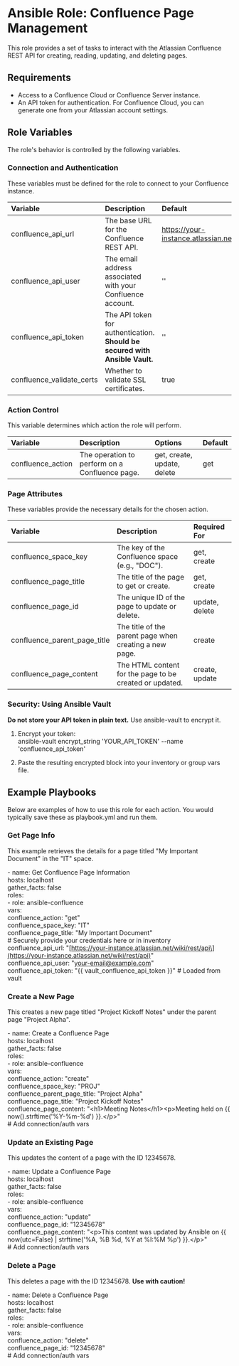 # **Ansible Role: Confluence Page Management**

This role provides a set of tasks to interact with the Atlassian Confluence REST API for creating, reading, updating, and deleting pages.

## **Requirements**

* Access to a Confluence Cloud or Confluence Server instance.  
* An API token for authentication. For Confluence Cloud, you can generate one from your Atlassian account settings.

## **Role Variables**

The role's behavior is controlled by the following variables.

### **Connection and Authentication**

These variables must be defined for the role to connect to your Confluence instance.

| Variable | Description | Default |
| :---- | :---- | :---- |
| confluence\_api\_url | The base URL for the Confluence REST API. | https://your-instance.atlassian.net/wiki/rest/api |
| confluence\_api\_user | The email address associated with your Confluence account. | '' |
| confluence\_api\_token | The API token for authentication. **Should be secured with Ansible Vault.** | '' |
| confluence\_validate\_certs | Whether to validate SSL certificates. | true |

### **Action Control**

This variable determines which action the role will perform.

| Variable | Description | Options | Default |
| :---- | :---- | :---- | :---- |
| confluence\_action | The operation to perform on a Confluence page. | get, create, update, delete | get |

### **Page Attributes**

These variables provide the necessary details for the chosen action.

| Variable | Description | Required For |
| :---- | :---- | :---- |
| confluence\_space\_key | The key of the Confluence space (e.g., "DOC"). | get, create |
| confluence\_page\_title | The title of the page to get or create. | get, create |
| confluence\_page\_id | The unique ID of the page to update or delete. | update, delete |
| confluence\_parent\_page\_title | The title of the parent page when creating a new page. | create |
| confluence\_page\_content | The HTML content for the page to be created or updated. | create, update |

### **Security: Using Ansible Vault**

**Do not store your API token in plain text.** Use ansible-vault to encrypt it.

1. Encrypt your token:  
   ansible-vault encrypt\_string 'YOUR\_API\_TOKEN' \--name 'confluence\_api\_token'

2. Paste the resulting encrypted block into your inventory or group vars file.

## **Example Playbooks**

Below are examples of how to use this role for each action. You would typically save these as playbook.yml and run them.

### **Get Page Info**

This example retrieves the details for a page titled "My Important Document" in the "IT" space.

\- name: Get Confluence Page Information  
  hosts: localhost  
  gather\_facts: false  
  roles:  
    \- role: ansible-confluence  
      vars:  
        confluence\_action: "get"  
        confluence\_space\_key: "IT"  
        confluence\_page\_title: "My Important Document"  
        \# Securely provide your credentials here or in inventory  
        confluence\_api\_url: "\[https://your-instance.atlassian.net/wiki/rest/api\](https://your-instance.atlassian.net/wiki/rest/api)"  
        confluence\_api\_user: "your-email@example.com"  
        confluence\_api\_token: "{{ vault\_confluence\_api\_token }}" \# Loaded from vault

### **Create a New Page**

This creates a new page titled "Project Kickoff Notes" under the parent page "Project Alpha".

\- name: Create a Confluence Page  
  hosts: localhost  
  gather\_facts: false  
  roles:  
    \- role: ansible-confluence  
      vars:  
        confluence\_action: "create"  
        confluence\_space\_key: "PROJ"  
        confluence\_parent\_page\_title: "Project Alpha"  
        confluence\_page\_title: "Project Kickoff Notes"  
        confluence\_page\_content: "\<h1\>Meeting Notes\</h1\>\<p\>Meeting held on {{ now().strftime('%Y-%m-%d') }}.\</p\>"  
        \# Add connection/auth vars

### **Update an Existing Page**

This updates the content of a page with the ID 12345678\.

\- name: Update a Confluence Page  
  hosts: localhost  
  gather\_facts: false  
  roles:  
    \- role: ansible-confluence  
      vars:  
        confluence\_action: "update"  
        confluence\_page\_id: "12345678"  
        confluence\_page\_content: "\<p\>This content was updated by Ansible on {{ now(utc=False) | strftime('%A, %B %d, %Y at %I:%M %p') }}.\</p\>"  
        \# Add connection/auth vars

### **Delete a Page**

This deletes a page with the ID 12345678\. **Use with caution\!**

\- name: Delete a Confluence Page  
  hosts: localhost  
  gather\_facts: false  
  roles:  
    \- role: ansible-confluence  
      vars:  
        confluence\_action: "delete"  
        confluence\_page\_id: "12345678"  
        \# Add connection/auth vars  
